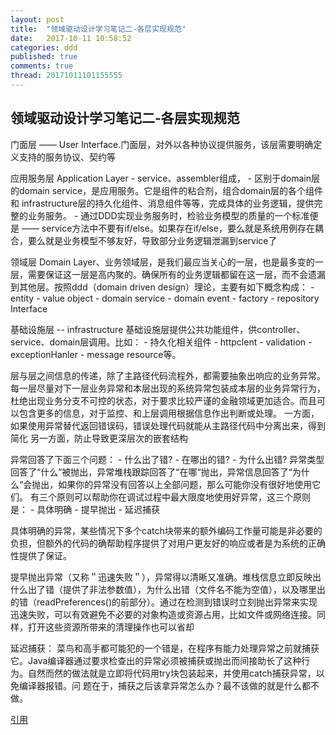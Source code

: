 ```yaml
---
layout: post
title:  "领域驱动设计学习笔记二-各层实现规范"
date:   2017-10-11 10:58:52
categories: ddd
published: true
comments: true
thread: 20171011101155555
---
```

领域驱动设计学习笔记二-各层实现规范
---

门面层 —— User Interface.门面层，对外以各种协议提供服务，该层需要明确定义支持的服务协议、契约等


应用服务层 Application Layer
    - service、assembler组成，
    - 区别于domain层的domain service，是应用服务。它是组件的粘合剂，组合domain层的各个组件和 infrastructure层的持久化组件、消息组件等等，完成具体的业务逻辑，提供完整的业务服务。
    - 通过DDD实现业务服务时，检验业务模型的质量的一个标准便是 —— service方法中不要有if/else。如果存在if/else，要么就是系统用例存在耦合，要么就是业务模型不够友好，导致部分业务逻辑泄漏到service了


领域层 Domain Layer、业务领域层，是我们最应当关心的一层，也是最多变的一层，需要保证这一层是高内聚的。确保所有的业务逻辑都留在这一层，而不会遗漏到其他层。按照ddd（domain driven design）理论，主要有如下概念构成：
    - entity
    - value object
    - domain service
    - domain event
    - factory
    - repository Interface


基础设施层 -- infrastructure 基础设施层提供公共功能组件，供controller、service、domain层调用。比如：
    - 持久化相关组件
    - httpclent
    - validation
    - exceptionHanler
    - message resource等。


层与层之间信息的传递，除了主路径代码流程外，都需要抽象出响应的业务异常。每一层尽量对下一层业务异常和本层出现的系统异常包装成本层的业务异常行为， 杜绝出现业务分支不可控的状态，对于要求比较严谨的金融领域更加适合。而且可以包含更多的信息，对于监控、和上层调用根据信息作出判断或处理。
一方面，如果使用异常替代返回错误码，错误处理代码就能从主路径代码中分离出来，得到简化
另一方面，防止导致更深层次的嵌套结构

异常回答了下面三个问题：
    - 什么出了错?
    - 在哪出的错?
    - 为什么出错?
异常类型回答了“什么”被抛出，异常堆栈跟踪回答了“在哪“抛出，异常信息回答了“为什么“会抛出，如果你的异常没有回答以上全部问题，那么可能你没有很好地使用它们。
有三个原则可以帮助你在调试过程中最大限度地使用好异常，这三个原则是：
    - 具体明确
    - 提早抛出
    - 延迟捕获

具体明确的异常，某些情况下多个catch块带来的额外编码工作量可能是非必要的负担，但额外的代码的确帮助程序提供了对用户更友好的响应或者是为系统的正确性提供了保证。

提早抛出异常（又称＂迅速失败＂），异常得以清晰又准确。堆栈信息立即反映出什么出了错（提供了非法参数值），为什么出错（文件名不能为空值），以及哪里出的错（readPreferences()的前部分）。通过在检测到错误时立刻抛出异常来实现迅速失败，可以有效避免不必要的对象构造或资源占用，比如文件或网络连接。同样，打开这些资源所带来的清理操作也可以省却

延迟捕获：
菜鸟和高手都可能犯的一个错是，在程序有能力处理异常之前就捕获它。Java编译器通过要求检查出的异常必须被捕获或抛出而间接助长了这种行为。自然而然的做法就是立即将代码用try块包装起来，并使用catch捕获异常，以免编译器报错。问 题在于，捕获之后该拿异常怎么办？最不该做的就是什么都不做。


[引用](http://www.importnew.com/1701.html)
